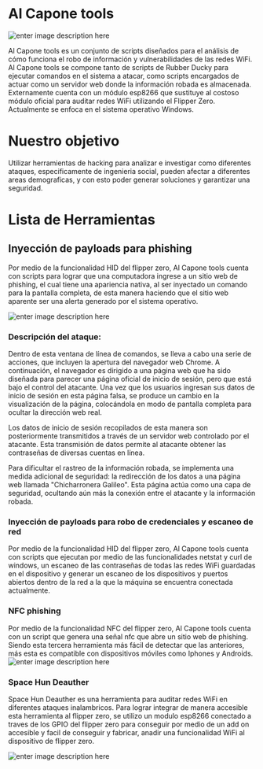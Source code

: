 # **Al Capone tools**

![enter image description here](https://i.ibb.co/F599KXj/image-8.png)

Al Capone tools es un conjunto de scripts diseñados para el análisis de cómo funciona el robo de información y vulnerabilidades de las redes WiFi. Al Capone tools se compone tanto de scripts de Rubber Ducky para ejecutar comandos en el sistema a atacar, como scripts encargados de actuar como un servidor web donde la información robada es almacenada. Externamente cuenta con un módulo esp8266 que sustituye al costoso módulo oficial para auditar redes WiFi utilizando el Flipper Zero. Actualmente se enfoca en el sistema operativo Windows.

# Nuestro objetivo
Utilizar herramientas de hacking para analizar e investigar como diferentes ataques, especificamente de ingenieria social, pueden afectar a diferentes areas demograficas, y con esto poder generar soluciones y garantizar una seguridad.
# Lista de Herramientas

## Inyección de payloads para phishing

Por medio de la funcionalidad HID del flipper zero, Al Capone tools cuenta con scripts para lograr que una computadora ingrese a un sitio web de phishing, el cual tiene una apariencia nativa, al ser inyectado un comando para la pantalla completa, de esta manera haciendo que el sitio web aparente ser una alerta generado por el sistema operativo.

![enter image description here](https://i.ibb.co/mBcJRZc/BadUsb.png)
  

### Descripción del ataque: 
Dentro de esta ventana de línea de comandos, se lleva a cabo una serie de acciones, que incluyen la apertura del navegador web Chrome. A continuación, el navegador es dirigido a una página web que ha sido diseñada para parecer una página oficial de inicio de sesión, pero que está bajo el control del atacante. Una vez que los usuarios ingresan sus datos de inicio de sesión en esta página falsa, se produce un cambio en la visualización de la página, colocándola en modo de pantalla completa para ocultar la dirección web real.

  

Los datos de inicio de sesión recopilados de esta manera son posteriormente transmitidos a través de un servidor web controlado por el atacante. Esta transmisión de datos permite al atacante obtener las contraseñas de diversas cuentas en línea.

  

Para dificultar el rastreo de la información robada, se implementa una medida adicional de seguridad: la redirección de los datos a una página web llamada "Chicharronera Galileo". Esta página actúa como una capa de seguridad, ocultando aún más la conexión entre el atacante y la información robada.



### Inyección de payloads para robo de credenciales y escaneo de red
Por medio de la funcionalidad HID del flipper zero, Al Capone tools cuenta con scripts que ejecutan por medio de las funcionalidades netstat y curl de windows, un escaneo de las contraseñas de todas las redes WiFi guardadas en el dispositivo y generar un escaneo de los dispositivos y puertos abiertos dentro de la red a la que la máquina se encuentra conectada actualmente.




### NFC phishing
Por medio de la funcionalidad NFC del flipper zero, Al Capone tools cuenta con un script que genera una señal nfc que abre un sitio web de phishing. Siendo esta tercera herramienta más fácil de  detectar que las anteriores, más esta es compatible con dispositivos móviles como Iphones y Androids.
![enter image description here](https://i.ibb.co/LZmdHF8/BadUsb2.png)

### Space Hun Deauther
Space Hun Deauther es una herramienta para auditar redes WiFi en diferentes ataques inalambricos. Para lograr integrar de manera accesible esta herramienta al flipper zero, se utilizo un modulo esp8266 conectado a traves de los GPIO del flipper zero para conseguir por medio de un add on accesible y facil de conseguir y fabricar, anadir una funcionalidad WiFi al dispositivo de flipper zero.

![enter image description here](https://i.ibb.co/LZmdHF8/BadUsb2.png)
